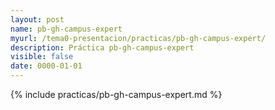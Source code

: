 ```yaml
--- 
layout: post
name: pb-gh-campus-expert
myurl: /tema0-presentacion/practicas/pb-gh-campus-expert/
description: Práctica pb-gh-campus-expert
visible: false
date: 0000-01-01
---
```


{% include practicas/pb-gh-campus-expert.md %}
